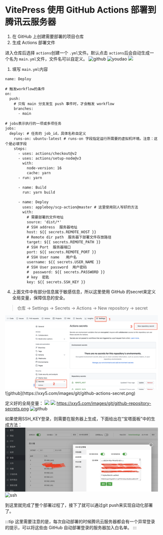 # VitePress 使用 GitHub Actions 部署到腾讯云服务器

1. 在 GitHub 上创建需要部署的项目仓库
2. 生成 Actions 部署文件

进入仓库后选择 `actions`创建一个 `.yml`文件。默认点击 `actions`后会自动生成一个名为 `main.yml`文件，文件名可以自定义。
![github](https://note.youdao.com/yws/res/3955/WEBRESOURCEbfa28a1d345aec3d690bfec9f5901204)
<img src="https://note.youdao.com/yws/res/3955/WEBRESOURCEbfa28a1d345aec3d690bfec9f5901204" title="youdao">
<img src="/public/images/github-actions.png">


1. 填写 `main.yml`内容
```shell
name: Deploy

# 触发workflow的条件
on:
  push:
    # 只有 main 分支发生 push 事件时，才会触发 workflow
    branches:
      - main

# jobs表示执行的一项或多项任务
jobs:
  deploy: # 任务的 job_id，具体名称自定义
    runs-on: ubuntu-latest # runs-on 字段指定运行所需要的虚拟机环境。注意：这个是必填字段
    steps:
      - uses: actions/checkout@v2
      - uses: actions/setup-node@v3
        with:
          node-version: 16
          cache: yarn
      - run: yarn

      - name: Build
        run: yarn build

      - name: Deploy
        uses: appleboy/scp-action@master # 这里使用别人写好的方法
        with:
          # 需要部署的文件地址
          source: 'dist/*'
          # SSH address  服务器地址
          host: ${{ secrets.REMOTE_HOST }}
          # Remote dir path  服务器下部署文件存放路径
          target: ${{ secrets.REMOTE_PATH }}
          # SSH Port  服务器端口
          port: ${{ secrets.REMOTE_PORT }}
          # SSH User name   用户名
          username: ${{ secrets.USER_NAME }}
          # SSH User password  用户密码
          #  password: ${{ secrets.PASSWORD }}
          # key  密匙
          key: ${{ secrets.SSH_KEY }}

```
4. 上面文件中有部分信息属于敏感信息，所以这里使用 GitHub 的secret来定义全局变量，保障信息的安全。
>仓库 -> Settings -> Secrets -> Actions -> New repository -> secret
<img src="/images/github-actions-secret.png">
![github](https://xxy5.com/images/git/github-actions-secret.png)

定义好的全局变量：
<img src="/images/github-repository-secret.png">
<img src="https://xxy5.com/images/git/github-repository-secrets.png">
https://xxy5.com/images/git/github-repository-secrets.png
![github](https://xxy5.com/images/git/github-repository-secrets.png)

如果使用SSH_KEY登录，则需要在服务器上生成，下面给出在“宝塔面板”中的生成方法：
<img src="/images/SSH_KEY.png">
![ssh](https://xxy5.com/images/git/SSH_KEY.png)

到这里就完成了整个部署过程了，接下了就可以通过git push来实现自动化部署了。

:::tip
这里需要注意的是，每次自动部署的时候腾讯云服务器都会有一个异常登录的提示，可以将这些由 GitHub 自动部署登录的服务器加入白名单。
:::